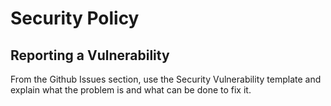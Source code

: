 # Security Policy
## Reporting a Vulnerability

From the Github Issues section, use the Security Vulnerability template and explain what the problem is and what can be done to fix it.
